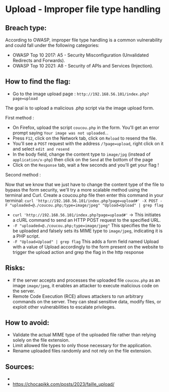 # Upload - Improper file type handling

## Breach type:

According to OWASP, improper file type handling is a common vulnerability and could fall under the following categories:

* OWASP Top 10 2017: A5 - Security Misconfiguration (Unvalidated Redirects and Forwards).
* OWASP Top 10 2021: A8 - Security of APIs and Services (Injection).

## How to find the flag:

* Go to the image upload page : `http://192.168.56.101/index.php?page=upload`

The goal is to upload a malicious .php script via the image upload form.

First method :
* On Firefox, upload the script `coucou.php` in the form. You'll get an error prompt saying `Your image was not uploaded.`.
* Press `F12`, click on the Network tab, click on `Reload` to resend the file. 
* You'll see a `POST` request with the address `/?page=upload`, right click on it and select `edit and resend`
* In the body field, change the content type to `image/jpg` (instead of  `application/x-php`) then click on the `Send` at the bottom of the page
* Click on the `Response` tab, wait a few seconds and you'll get your flag !

Second method :

Now that we know that we just have to change the content type of the file to bypass the form security, we'll try a more scalable method using the terminal and Curl. Create a coucou.php file then enter this command in your terminal: `curl 'http://192.168.56.101/index.php?page=upload#' -X POST -F "uploaded=@./coucou.php;type=image/jpeg" "Upload=Upload" | grep flag`

* `curl 'http://192.168.56.101/index.php?page=upload#'` -> This initiates a cURL command to send an HTTP POST request to the specified URL.
* `-F "uploaded=@./coucou.php;type=image/jpeg"` This specifies the file to be uploaded and falsely sets its MIME type to `image/jpeg`, indicating it is a PHP script.
* `-F "Upload=Upload" | grep flag` This adds a form field named Upload with a value of Upload accordingly to the form present on the website to trigger the upload action and grep the flag in the http response

## Risks:

* If the server accepts and processes the uploaded file `coucou.php` as an image `image/jpeg`, it enables an attacker to execute malicious code on the server.
* Remote Code Execution (RCE) allows attackers to run arbitrary commands on the server. They can steal sensitive data, modify files, or exploit other vulnerabilities to escalate privileges.

## How to avoid:

* Validate the actual MIME type of the uploaded file rather than relying solely on the file extension.
* Limit allowed file types to only those necessary for the application.
* Rename uploaded files randomly and not rely on the file extension.

## Sources:
* 
* https://chocapikk.com/posts/2023/faille_upload/